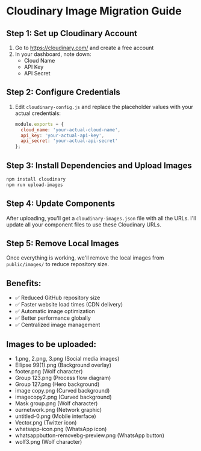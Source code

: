 # Cloudinary Image Migration Guide

## Step 1: Set up Cloudinary Account
1. Go to https://cloudinary.com/ and create a free account
2. In your dashboard, note down:
   - Cloud Name
   - API Key  
   - API Secret

## Step 2: Configure Credentials
1. Edit `cloudinary-config.js` and replace the placeholder values with your actual credentials:
   ```javascript
   module.exports = {
     cloud_name: 'your-actual-cloud-name',
     api_key: 'your-actual-api-key',
     api_secret: 'your-actual-api-secret'
   };
   ```

## Step 3: Install Dependencies and Upload Images
```bash
npm install cloudinary
npm run upload-images
```

## Step 4: Update Components
After uploading, you'll get a `cloudinary-images.json` file with all the URLs. 
I'll update all your component files to use these Cloudinary URLs.

## Step 5: Remove Local Images
Once everything is working, we'll remove the local images from `public/images/` to reduce repository size.

## Benefits:
- ✅ Reduced GitHub repository size
- ✅ Faster website load times (CDN delivery)
- ✅ Automatic image optimization
- ✅ Better performance globally
- ✅ Centralized image management

## Images to be uploaded:
- 1.png, 2.png, 3.png (Social media images)
- Ellipse 99(1).png (Background overlay)
- footer.png (Wolf character)
- Group 123.png (Process flow diagram)
- Group 127.png (Hero background)
- image copy.png (Curved background)
- imagecopy2.png (Curved background)
- Mask group.png (Wolf character)
- ournetwork.png (Network graphic)
- untitled-0.png (Mobile interface)
- Vector.png (Twitter icon)
- whatsapp-icon.png (WhatsApp icon)
- whatsappbutton-removebg-preview.png (WhatsApp button)
- wolf3.png (Wolf character)
